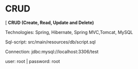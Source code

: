 # CRUD #
[
**CRUD (Create, Read, Update and Delete)**

Technologies:
   Spring, Hibernate, Spring MVC,Tomcat, MySQL

Sql-script: src/main/resources/db/script.sql

Connection: jdbc:mysql://localhost:3306/test

user: root | password: root
